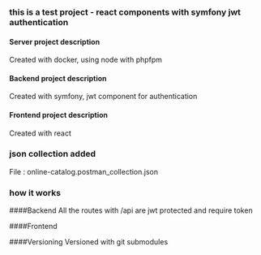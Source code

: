 ### this is a test project - react components with symfony jwt authentication

#### Server project description
Created with docker, using node with phpfpm
#### Backend project description
Created with symfony, jwt component for authentication
#### Frontend project description
Created with react 
### json collection added
File : online-catalog.postman_collection.json

### how it works

####Backend
All the routes with /api are jwt protected and require token

####Frontend

####Versioning
 Versioned with git submodules